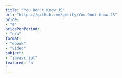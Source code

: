 ```yaml
---
title: "You Don't Know JS"
url: "https://github.com/getify/You-Dont-Know-JS"
price: 
- "0"
pricePerPeriod: 
- "n/a"
format: 
- "ebook"
- "video"
subject: 
- "javascript"
featured: "n"
---
```

